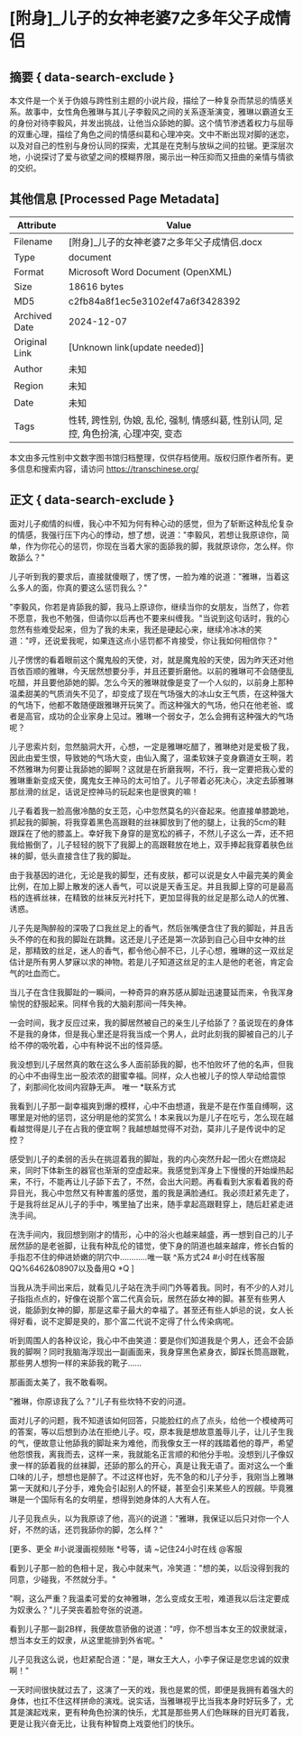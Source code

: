# [附身]_儿子的女神老婆7之多年父子成情侣



## 摘要  { data-search-exclude }

<!-- tcd_abstract -->
本文件是一个关于伪娘与跨性别主题的小说片段，描绘了一种复杂而禁忌的情感关系。故事中，女性角色雅琳与其儿子李毅风之间的关系逐渐演变，雅琳以霸道女王的身份对待李毅风，并发出挑战，让他当众舔她的脚。这个情节渗透着权力与屈辱的双重心理，描绘了角色之间的情感纠葛和心理冲突。文中不断出现对脚的迷恋，以及对自己的性别与身份认同的探索，尤其是在克制与放纵之间的拉锯。更深层次地，小说探讨了爱与欲望之间的模糊界限，揭示出一种压抑而又扭曲的亲情与情欲的交织。

<!-- tcd_abstract_end -->

## 其他信息 [Processed Page Metadata]

| Attribute       | Value                                  |
|-----------------|----------------------------------------|
| Filename        | [附身]_儿子的女神老婆7之多年父子成情侣.docx                             |
| Type            | document                                 |
| Format          | Microsoft Word Document (OpenXML)                               |
| Size            | 18616 bytes                           |
| MD5             | c2fb84a8f1ec5e3102ef47a6f3428392                                  |
| Archived Date   | 2024-12-07                             |
| Original Link   | [Unknown link(update needed)]                         |
| Author          | 未知                               |
| Region          | 未知                               |
| Date            | 未知                                 |
| Tags            | 性转, 跨性别, 伪娘, 乱伦, 强制, 情感纠葛, 性别认同, 足控, 角色扮演, 心理冲突, 变态                                 |

本文由多元性别中文数字图书馆归档整理，仅供存档使用。版权归原作者所有。更多信息和搜索内容，请访问 <https://transchinese.org/>


## 正文 { data-search-exclude }

<!-- tcd_main_text -->
面对儿子痴情的纠缠，我心中不知为何有种心动的感觉，但为了斩断这种乱伦复杂的情感，我强行压下内心的悸动，想了想，说道："李毅风，若想让我原谅你，简单，作为你花心的惩罚，你现在当着大家的面舔我的脚，我就原谅你，怎么样。你敢舔么？"





儿子听到我的要求后，直接就傻眼了，愣了愣，一脸为难的说道："雅琳，当着这么多人的面，你真的要这么惩罚我么？"





"李毅风，你若是肯舔我的脚，我马上原谅你，继续当你的女朋友，当然了，你若不愿意，我也不勉强，但请你以后再也不要来纠缠我。"当说到这句话时，我的心忽然有些难受起来，但为了我的未来，我还是硬起心来，继续冷冰冰的笑道："哼，还说爱我呢，如果连这点小惩罚都不肯接受，你让我如何相信你？"





儿子愣愣的看着眼前这个魔鬼般的天使，对，就是魔鬼般的天使，因为昨天还对他百依百顺的雅琳，今天居然想要分手，并且还要折磨他。以前的雅琳可不会随便乱吃醋，并且要他舔她的脚。怎么今天的雅琳就像是变了一个人似的，以前身上那种温柔甜美的气质消失不见了，却变成了现在气场强大的冰山女王气质，在这种强大的气场下，他都不敢随便跟雅琳开玩笑了。而这种强大的气场，他只在他老爸、或者是高官，成功的企业家身上见过。雅琳一个弱女子，怎么会拥有这种强大的气场呢？





儿子思索片刻，忽然脑洞大开，心想，一定是雅琳吃醋了，雅琳绝对是爱极了我，因此由爱生恨，导致她的气场大变，由仙入魔了，温柔软妹子变身霸道女王啊，若不然雅琳为何要让我舔她的脚啊？这就是在折磨我啊，不行，我一定要把我心爱的雅琳重新变成天使，魔鬼女王神马的太可怕了。儿子带着必死决心，决定去舔雅琳那丝滑的丝足，话说足控神马的玩起来也是很爽的嘛！





儿子看着我一脸高傲冷酷的女王范，心中忽然莫名的兴奋起来。他直接单膝跪地，抓起我的脚腕，将我穿着黑色高跟鞋的丝袜脚放到了他的腿上，让我的5cm的鞋跟踩在了他的膝盖上。幸好我下身穿的是宽松的裤子，不然儿子这么一弄，还不把我给搬倒了，儿子轻轻的脱下了我脚上的高跟鞋放在地上，双手捧起我穿着肤色丝袜的脚，低头直接含住了我的脚趾。





由于我基因的进化，无论是我的脚型，还有皮肤，都可以说是女人中最完美的黄金比例，在加上脚上散发的迷人香气，可以说是天香玉足。并且我脚上穿的可是最高档的连裤丝袜，在精致的丝袜反光衬托下，更加显得我的丝足是那么动人的优雅、诱惑。





儿子先是陶醉般的深吸了口我丝足上的香气，然后张嘴便含住了我的脚趾，并且舌头不停的在和我的脚趾在跳舞。这还是儿子还是第一次舔到自己心目中女神的丝足，那精致的丝足，迷人的香气，都令他心醉不已，儿子心想，雅琳的这一双丝足估计是所有男人梦寐以求的神物。若是儿子知道这丝足的主人是他的老爸，肯定会气的吐血而亡。





当儿子在含住我脚趾的一瞬间，一种奇异的麻苏感从脚趾迅速蔓延而来，令我浑身愉悦的舒服起来。同样令我的大脑刹那间一阵失神。







一会时间，我才反应过来，我的脚居然被自己的亲生儿子给舔了？虽说现在的身体不是我的身体，但是我心里还是将我当成一个男人，此时此刻我的脚被自己的儿子给不停的吸吮着，心中有种说不出的怪异感。







我没想到儿子居然真的敢在这么多人面前舔我的脚，也不怕败坏了他的名声，但我的心中不由得生出一股浓浓的甜蜜幸福。同样，众人也被儿子的惊人举动给震惊了，刹那间化妆间内寂静无声。 唯一 *联系方式







我看到儿子那一副幸福爽到爆的模样，心中不由想道，我是不是在作茧自缚啊，这哪里是对他的惩罚，这分明是他的奖赏么！本来我以为是儿子在吃亏，怎么现在越看越觉得是儿子在占我的便宜啊？我越想越觉得不对劲，莫非儿子是传说中的足控？







感受到儿子的柔弱的舌头在挑逗着我的脚趾，我的内心突然升起一团火在燃烧起来，同时下体新生的器官也渐渐的空虚起来。我感觉到浑身上下慢慢的开始燥热起来，不行，不能再让儿子舔下去了，不然，会出大问题。再看看到大家看着我的奇异目光，我心中忽然又有种害羞的感觉，羞的我是满脸通红。我必须赶紧先走了，于是我将丝足从儿子的手中，嘴里抽了出来，随手拿起高跟鞋穿上，随后赶紧走进洗手间。







在洗手间内，我回想到刚才的情形，心中的浴火也越来越盛，再一想到自己的儿子居然舔的是老爸脚，让我有种乱伦的错觉，使下身的阴道也越来越痒，修长白皙的手指忍不住的伸进娇嫩的阴穴中............唯一联 ^系方式24 #小时在线客服QQ%6462&08907以及备用Q *Q ]







当我从洗手间出来后，就看见儿子站在洗手间门外等着我。同时，有不少的人对儿子指指点点的，好像在说那个富二代真会玩，居然在舔女神的脚。甚至有些男人说，能舔到女神的脚，那是这辈子最大的幸福了。甚至还有些人妒忌的说，女人长得好看，说不定脚是臭的，那个富二代说不定得了什么传染病呢。





听到周围人的各种议论，我心中不由笑道：要是你们知道我是个男人，还会不会舔我的脚啊？同时我脑海浮现出一副画面来，我身穿黑色紧身衣，脚踩长筒高跟靴，那些男人想狗一样的来舔我的靴子......





那画面太美了，我不敢看啊。



"雅琳，你原谅我了么？"儿子有些坎特不安的问道。





面对儿子的问题，我不知道该如何回答，只能脸红的点了点头，给他一个模棱两可的答案，等以后想到办法在拒绝儿子。哎，原本我是想故意羞辱儿子，让儿子生我的气，便故意让他舔我的脚趾来为难他，而我像女王一样的践踏着他的尊严，希望他怨恨我，离我而去，这样一来，我就能名正言顺的和他分手啦。没想到儿子像奴隶一样的舔着我的丝袜脚，还舔的那么的开心，真是让我无语了。面对这么一个重口味的儿子，想想也是醉了。不过这样也好，先不急的和儿子分手，我刚当上雅琳第一天就和儿子分手，难免会引起别人的怀疑，甚至会引来某些人的觊觎。毕竟雅琳是一个国际有名的女明星，想得到她身体的人大有人在。





儿子见我点头，以为我原谅了他，高兴的说道："雅琳，我保证以后只对你一个人好，不然的话，还罚我舔你的脚，怎么样？"



 [更多、更全 #小说漫画视频账 *号等，请 ~记住24小时在线 @客服





看到儿子那一脸的色相十足，我心中就来气，冷笑道："想的美，以后没得到我的同意，少碰我，不然就分手。"







"啊，这么严重？我温柔可爱的女神雅琳，怎么变成女王啦，难道我以后注定要成为奴隶么？"儿子哭丧着脸夸张的说道。





看到儿子那一副2B样，我便故意骄傲的说道："哼，你不想当本女王的奴隶就滚，想当本女王的奴隶，从这里能排到外省呢。"





儿子见我这么说，也赶紧配合道："是，琳女王大人，小李子保证是您忠诚的奴隶啊！"







一天时间很快就过去了，这演了一天的戏，我也是累的慌，即便是我拥有着强大的身体，也扛不住这样拼命的演戏。说实话，当雅琳视乎比当我本身时好玩多了，尤其是演起戏来，更有种角色扮演的快乐，尤其是那些男人们色眯眯的目光盯着我，更是让我兴奋无比，让我有种智商上戏耍他们的快乐。
<!-- tcd_main_text_end -->

